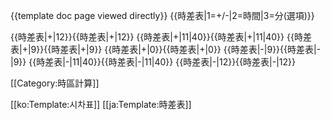 <noinclude>{{template doc page viewed directly}}</noinclude>
<nowiki>{{時差表|1=+/-|2=時間|3=分(選項)}}</nowiki>

<nowiki>{{時差表|+|12}}</nowiki>{{時差表|+|12}}
<nowiki>{{時差表|+|11|40}}</nowiki>{{時差表|+|11|40}}
<nowiki>{{時差表|+|9}}</nowiki>{{時差表|+|9}}
<nowiki>{{時差表|+|0}}</nowiki>{{時差表|+|0}}
<nowiki>{{時差表|-|9}}</nowiki>{{時差表|-|9}}
<nowiki>{{時差表|-|11|40}}</nowiki>{{時差表|-|11|40}}
<nowiki>{{時差表|-|12}}</nowiki>{{時差表|-|12}}

[[Category:時區計算]]

[[ko:Template:시차표]]
[[ja:Template:時差表]]
